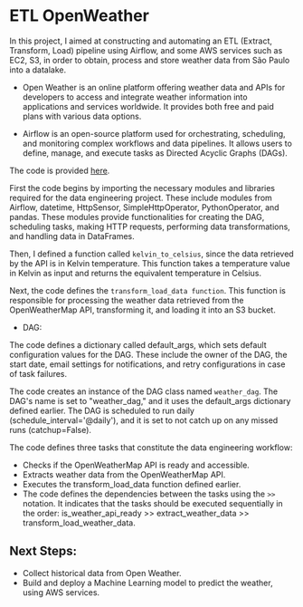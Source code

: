 # ETL OpenWeather

In this project, I aimed at constructing and automating an ETL (Extract, Transform, Load) pipeline using Airflow, and some AWS services such as EC2, S3, in order to obtain,
process and store weather data from São Paulo into a datalake.

* Open Weather is an online platform offering weather data and APIs for developers to access and integrate weather 
information into applications and services worldwide. It provides both free and paid plans with various data options. 

* Airflow is an open-source platform used for orchestrating, scheduling, and monitoring complex workflows and data pipelines. 
It allows users to define, manage, and execute tasks as Directed Acyclic Graphs (DAGs).

The code is provided [here]().

First the code begins by importing the necessary modules and libraries required for the data engineering project. 
These include modules from Airflow, datetime, HttpSensor, SimpleHttpOperator, PythonOperator, and pandas. These modules provide functionalities for 
creating the DAG, scheduling tasks, making HTTP requests, performing data transformations, and handling data in DataFrames.

Then, I defined a function called `kelvin_to_celsius`, since the data retrieved by the API is in Kelvin temperature. 
This function takes a temperature value in Kelvin as input and returns the equivalent temperature in Celsius.

Next, the code defines the `transform_load_data function`. This function is responsible for processing the weather 
data retrieved from the OpenWeatherMap API, transforming it, and loading it into an S3 bucket.

* DAG:

The code defines a dictionary called default_args, which sets default configuration values for the DAG. These include the owner of the DAG, the start date,
email settings for notifications, and retry configurations in case of task failures.

The code creates an instance of the DAG class named `weather_dag`. The DAG's name is set to "weather_dag," and it uses the default_args dictionary defined earlier. 
The DAG is scheduled to run daily (schedule_interval='@daily'), and it is set to not catch up on any missed runs (catchup=False).

The code defines three tasks that constitute the data engineering workflow:

- Checks if the OpenWeatherMap API is ready and accessible.
- Extracts weather data from the OpenWeatherMap API.
- Executes the transform_load_data function defined earlier.
- The code defines the dependencies between the tasks using the `>>` notation.
It indicates that the tasks should be executed sequentially in the order: is_weather_api_ready >> extract_weather_data >> transform_load_weather_data.

## Next Steps:

- Collect historical data from Open Weather.
- Build and deploy a Machine Learning model to predict the weather, using AWS services.
  
